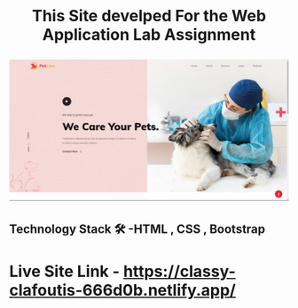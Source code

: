 
<br />
<p align="center">
  <h1 align="center"PetCare</h1>

  <p align="center">
This Site develped For the Web Application Lab Assignment 
    
    
</p>

[![Site preview](/Screenshot_20230107_191737.png)](https://classy-clafoutis-666d0b.netlify.app/)

## Technology Stack 🛠️ -HTML , CSS , Bootstrap 
# Live Site Link - https://classy-clafoutis-666d0b.netlify.app/
